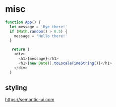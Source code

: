 # misc

```js
function App() {
  let message = 'Bye there!'
  if (Math.random() > 0.5) {
    message = 'Hello there!'
  }

   return (
    <div>
      <h1>{message}</h1>
      <h1>{new Date().toLocaleTimeString()}</h1>
    </div>
  )
  ```

  ## styling

  <https://semantic-ui.com>

  
  
